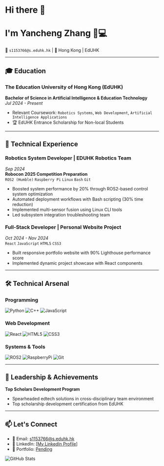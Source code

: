 # Hi there 👋


# I'm Yancheng Zhang 👨💻

📧 `s1153766@s.eduhk.hk` | 📍 Hong Kong | EdUHK

---

## 🎓 Education

### The Education University of Hong Kong (EdUHK)
**Bachelor of Science in Artificial Intelligence & Education Technology**  
*Jul 2024 - Present*  
- Relevant Coursework: `Robotics Systems`, `Web Development`, `Artificial Intelligence Applications`
- 🏆 EdUHK Entrance Scholarship for Non-local Students

---

## 💼 Technical Experience

### Robotics System Developer | EDUHK Robotics Team
*Sep 2024*  
**Robocon 2025 Competition Preparation**  
`ROS2 (Humble)` `Raspberry Pi` `Linux` `Bash` `Git`  
- Boosted system performance by 20% through ROS2-based control system optimization
- Automated deployment workflows with Bash scripting (30% time reduction)
- Implemented multi-sensor fusion using Linux CLI tools
- Led subsystem integration troubleshooting team

### Full-Stack Developer | Personal Website Project
*Oct 2024 - Nov 2024*  
`React` `JavaScript` `HTML5` `CSS3`  
- Built responsive portfolio website with 90% Lighthouse performance score
- Implemented dynamic project showcase with React components

---

## 🛠 Technical Arsenal

### Programming
![Python](https://img.shields.io/badge/Python-3776AB?style=flat&logo=python&logoColor=white)
![C++](https://img.shields.io/badge/C++-00599C?style=flat&logo=c%2B%2B&logoColor=white)
![JavaScript](https://img.shields.io/badge/JavaScript-F7DF1E?style=flat&logo=javascript&logoColor=black)

### Web Development
![React](https://img.shields.io/badge/React-61DAFB?style=flat&logo=react&logoColor=black)
![HTML5](https://img.shields.io/badge/HTML5-E34F26?style=flat&logo=html5&logoColor=white)
![CSS3](https://img.shields.io/badge/CSS3-1572B6?style=flat&logo=css3&logoColor=white)

### Systems & Tools
![ROS2](https://img.shields.io/badge/ROS2-Humble-blue)
![RaspberryPi](https://img.shields.io/badge/Raspberry%20Pi-A22846?style=flat&logo=Raspberry%20Pi)
![Git](https://img.shields.io/badge/Git-F05032?style=flat&logo=git&logoColor=white)

---

## 🌟 Leadership & Achievements

**Top Scholars Development Program**  
- Spearheaded edtech solutions in cross-disciplinary team environment
- Top scholarship development certification from EdUHK

---

## 📫 Let's Connect
- 📧 Email: [s1153766@s.eduhk.hk](mailto:s1153766@s.eduhk.hk)
- 💼 LinkedIn: [[My LinkedIn Profile](https://www.linkedin.com/in/yancheng-zhang-170881335/)]
- 🔗 Portfolio: [Pending]()

![GitHub Stats](https://github-readme-stats.vercel.app/api?username=Steven-ZYC&show_icons=true&theme=radical)
